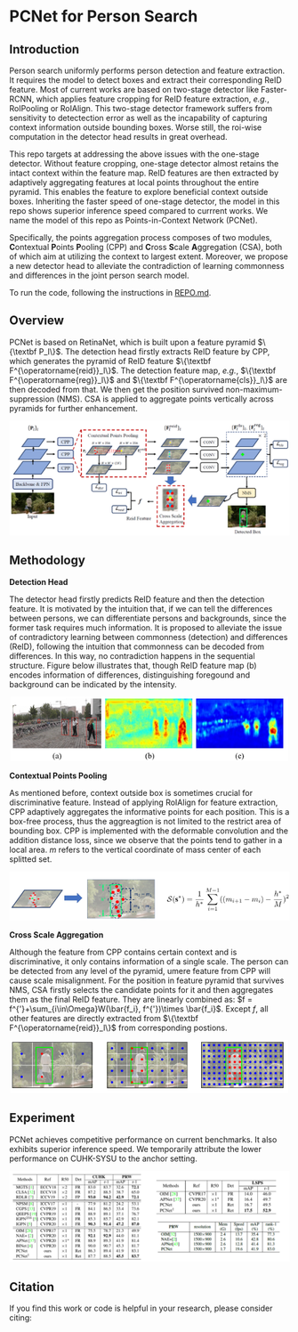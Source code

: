 <script type="text/javascript" src="http://cdn.mathjax.org/mathjax/latest/MathJax.js?config=default"></script>
# PCNet for Person Search

## Introduction

Person search uniformly performs person detection and feature extraction. It requires the model to detect boxes and extract their corresponding ReID feature. Most of current works are based on two-stage detector like Faster-RCNN, which applies feature cropping for ReID feature extraction, *e.g.*, RoIPooling or RoIAlign. This two-stage detector framework suffers from sensitivity to detectection error as well as the incapability of capturing context information outside bounding boxes. Worse still, the roi-wise computation in the detector head results in great overhead.

This repo targets at addressing the above issues with the one-stage detector. 
Without feature cropping, one-stage detector almost retains the intact context within the feature map. ReID features are then extracted by adaptively aggregating features at local points throughout the entire pyramid. This enables the feature to explore beneficial context outside boxes. Inheriting the faster speed of one-stage detector, the model in this repo shows superior inference speed compared to currrent works. We name the model of this repo as Points-in-Context Network (PCNet).

Specifically, the points aggregation process composes of two modules, **C**ontextual **P**oints **P**ooling (CPP) and **C**ross **S**cale **A**ggregation (CSA), both of which aim at utilizing the context to largest extent. Moreover, we propose a new detector head to alleviate the contradiction of learning commonness and differences in the joint person search model.

To run the code, following the instructions in [REPO.md](https://github.com/zhongyingji/PCNetPS/blob/main/REPO.md).




## Overview
PCNet is based on RetinaNet, which is built upon a feature pyramid 
$\{\textbf P_l\}$. The detection head firstly extracts ReID feature by CPP, which generates the pyramid of ReID feature $\{\textbf F^{\operatorname{reid}}_l\}$. The detection feature map, *e.g.*, $\{\textbf F^{\operatorname{reg}}_l\}$ and $\{\textbf F^{\operatorname{cls}}_l\}$ are then decoded from that. We then get the position survived non-maximum-suppression (NMS). CSA is applied to aggregate points vertically across pyramids for further enhancement. 

<div align=center>

![](img/arc.png)

</div>


## Methodology
**Detection Head**

The detector head firstly predicts ReID feature and then the detection feature. It is motivated by the intuition that, if we can tell the differences between persons, we can differentiate persons and backgrounds, since the former task requires much information. It is proposed to alleviate the issue of contradictory learning between commonness (detection) and differences (ReID), following the intuition that commonness can be decoded from differences. In this way, no contradiction happens in the sequential structure. Figure below illustrates that, though ReID feature map (b) encodes information of differences, distinguishing foregound and background can be indicated by the intensity.

<div align=center>

![](img/vishead.png)

</div>


**Contextual Points Pooling**

As mentioned before, context outside box is sometimes crucial for discriminative feature. Instead of applying RoIAlign for feature extraction, CPP adaptively aggregates the informative points for each position. This is a box-free process, thus the aggreagtion is not limited to the restrict area of bounding box. CPP is implemented with the deformable convolution and the addition distance loss, since we observe that the points tend to gather in a local area. $m$ refers to the vertical coordinate of mass center of each splitted set.  

<div align=center>

![](img/dist.png)

</div>


**Cross Scale Aggregation**

Although the feature from CPP contains certain context and is discriminative, it only contains information of a single scale. The person can be detected from any level of the pyramid, umere feature from CPP will cause scale misalignment. For the position in feature pyramid that survives NMS, CSA firstly selects the candidate points for it and then aggregates them as the final ReID feature. They are linearly combined as:
$f = f^{'}+\sum_{i\in\Omega}W(\bar{f_i}, f^{'})\times \bar{f_i}$. Except $f$, all other features are directly extracted from $\{\textbf F^{\operatorname{reid}}_l\}$ from corresponding postions.



<div align=center>

![](img/csa.png)

</div>


## Experiment
PCNet achieves competitive performance on current benchmarks. It also exhibits superior inference speed. We temporarily attribute the lower performance on CUHK-SYSU to the anchor setting.

<div align=center>

![](img/pfm.png)

</div>



## Citation

If you find this work or code is helpful in your research, please consider citing:






